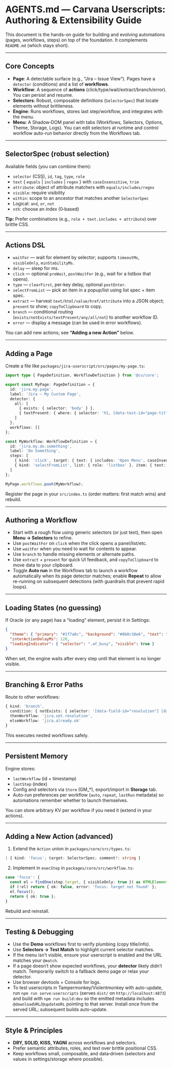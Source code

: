 # AGENTS.md — Carvana Userscripts: Authoring & Extensibility Guide

This document is the hands-on guide for building and evolving automations (pages, workflows, steps) on top of the foundation. It complements `README.md` (which stays short).

---

## Core Concepts

- **Page**: A detectable surface (e.g., “Jira – Issue View”). Pages have a `detector` (conditions) and a list of **workflows**.
- **Workflow**: A sequence of **actions** (click/type/wait/extract/branch/error). You can persist and resume.
- **Selectors**: Robust, composable definitions (`SelectorSpec`) that locate elements without brittleness.
- **Engine**: Runs workflows, stores last step/workflow, and integrates with the menu.
- **Menu**: A Shadow‑DOM panel with tabs (Workflows, Selectors, Options, Theme, Storage, Logs). You can edit selectors at runtime and control workflow auto-run behavior directly from the Workflows tab.

---

## SelectorSpec (robust selection)

Available fields (you can combine them):

- `selector` (CSS), `id`, `tag`, `type`, `role`
- `text` { `equals` | `includes` | `regex` } with `caseInsensitive`, `trim`
- `attribute`: object of attribute matchers with `equals/includes/regex`
- `visible`: require visibility
- `within`: scope to an ancestor that matches another `SelectorSpec`
- Logical: `and`, `or`, `not`
- `nth`: choose an index (0‑based)

**Tip:** Prefer combinations (e.g., `role + text.includes + attribute`) over brittle CSS.

---

## Actions DSL

- `waitFor` — wait for element by selector; supports `timeoutMs`, `visibleOnly`, `minStabilityMs`.
- `delay` — sleep for ms.
- `click` — optional `preWait`, `postWaitFor` (e.g., wait for a listbox that opens).
- `type` — `clearFirst`, per‑key delay, optional `postEnter`.
- `selectFromList` — pick an item in a popup/list using list spec + item spec.
- `extract` — harvest `text/html/value/href/attribute` into a JSON object; `present` to show; `copyToClipboard` to copy.
- `branch` — conditional routing (`exists/notExists/textPresent/any/all/not`) to another workflow ID.
- `error` — display a message (can be used in error workflows).

You can add new actions; see **“Adding a new Action”** below.

---

## Adding a Page

Create a file like `packages/jira-userscript/src/pages/my-page.ts`:

```ts
import type { PageDefinition, WorkflowDefinition } from '@cv/core';

export const MyPage: PageDefinition = {
  id: 'jira.my.page',
  label: 'Jira — My Custom Page',
  detector: {
    all: [
      { exists: { selector: 'body' } },
      { textPresent: { where: { selector: 'h1, [data-test-id="page-title"]' }, matcher: { includes: 'My Page', caseInsensitive: true } } }
    ]
  },
  workflows: []
};

const MyWorkflow: WorkflowDefinition = {
  id: 'jira.my.do.something',
  label: 'Do Something',
  steps: [
    { kind: 'click', target: { text: { includes: 'Open Menu', caseInsensitive: true }, tag: 'button' }, postWaitFor: { role: 'listbox' } },
    { kind: 'selectFromList', list: { role: 'listbox' }, item: { text: { equals: 'Desired Item', caseInsensitive: true } } }
  ]
};

MyPage.workflows.push(MyWorkflow);
```

Register the page in your `src/index.ts` (order matters: first match wins) and rebuild.

---

## Authoring a Workflow

* Start with a rough flow using generic selectors (or just text), then open **Menu → Selectors** to refine.
* Use `postWaitFor` on `click` when the click opens a panel/list/etc.
* Use `waitFor` when you need to wait for contents to appear.
* Use `branch` to handle missing elements or alternate paths.
* Use `extract` + `present` for quick UI feedback, and `copyToClipboard` to move data to your clipboard.
* Toggle **Auto run** in the Workflows tab to launch a workflow automatically when its page detector matches; enable **Repeat** to allow re-running on subsequent detections (with guardrails that prevent rapid loops).

---

## Loading States (no guessing)

If Oracle (or any page) has a “loading” element, persist it in Settings:

```json
{
  "theme": { "primary": "#1f7a8c", "background": "#0b0c10e6", "text": "#f5f7fb", "accent": "#ffbd59" },
  "interActionDelayMs": 120,
  "loadingIndicator": { "selector": ".af_busy", "visible": true }
}
```

When set, the engine waits after every step until that element is no longer visible.

---

## Branching & Error Paths

Route to other workflows:

```ts
{ kind: 'branch',
  condition: { notExists: { selector: '[data-field-id="resolution"] [data-testid="single-select-read-view"]' } },
  thenWorkflow: 'jira.set.resolution',
  elseWorkflow: 'jira.already.ok'
}
```

This executes nested workflows safely.

---

## Persistent Memory

Engine stores:

* `lastWorkflow` (id + timestamp)
* `lastStep` (index)
* Config and selectors via `Store` (GM_*), export/import in **Storage** tab.
* Auto-run preferences per workflow (`auto`, `repeat`, `lastRun` metadata) so automations remember whether to launch themselves.

You can store arbitrary KV per workflow if you need it (extend in your actions).

---

## Adding a New Action (advanced)

1. Extend the `Action` union in `packages/core/src/types.ts`:

```ts
| { kind: 'focus'; target: SelectorSpec; comment?: string }
```

2. Implement in `execStep` in `packages/core/src/workflow.ts`:

```ts
case 'focus': {
  const el = findOne(step.target, { visibleOnly: true }) as HTMLElement | null;
  if (!el) return { ok: false, error: 'focus: target not found' };
  el.focus();
  return { ok: true };
}
```

Rebuild and reinstall.

---

## Testing & Debugging

* Use the **Demo** workflows first to verify plumbing (copy title/info).
* Use **Selectors → Test Match** to highlight current selector matches.
* If the menu isn’t visible, ensure your userscript is enabled and the URL matches your `@match`.
* If a page doesn’t show expected workflows, your **detector** likely didn’t match. Temporarily switch to a fallback demo page or relax your detector.
* Use browser devtools + Console for logs.
* To test userscripts in Tampermonkey/Violentmonkey with auto-update, run `npm run serve:userscripts` (serves `dist/` on `http://localhost:4873`) and build with `npm run build:dev` so the emitted metadata includes `@downloadURL`/`@updateURL` pointing to that server. Install once from the served URL; subsequent builds auto-update.

---

## Style & Principles

* **DRY, SOLID, KISS, YAGNI** across workflows and selectors.
* Prefer semantic attributes, roles, and text over brittle positional CSS.
* Keep workflows small, composable, and data‑driven (selectors and values in settings/storage where possible).